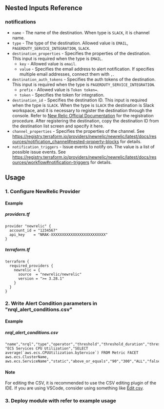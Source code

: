 ## Nested Inputs Reference
### notifications
- `name` - The name of the destination. When type is `SLACK`, it is channel name.
- `type` - The type of the destination. Allowed value is `EMAIL`, `PAGERDUTY_SERVICE_INTEGRATION`, `SLACK`.
- `destination_properties` - Specifies the properties of the destination. This input is required when the type is `EMAIL`.
  - `key` - Allowed value is `email`.
  - `value` - Specifies the email address to alert notification. If specifies multiple email addresses, connect them with `,`.
- `destination_auth_tokens` - Specifies the auth tokens of the destination. This input is required when the type is `PAGERDUTY_SERVICE_INTEGRATION`.
  - `prefix` - Allowed value is `Token token=`.
  - `token` - Specifies the token for integration.
- `destination_id` - Specifies the destination ID. This input is required when the type is `SLACK`. When the type is `SLACK` the destination is Slack workspace, and it is necessary to register the destination through the console. Refer to [New Relic Official Documentation](https://docs.newrelic.com/jp/docs/alerts-applied-intelligence/notifications/notification-integrations/#slack) for the registration procedure. After registering the destination, copy the destination ID from the destination list screen and specify it here.
- `channel_properties` - Specifies the properties of the channel. See https://registry.terraform.io/providers/newrelic/newrelic/latest/docs/resources/notification_channel#nested-property-blocks for details.
- `notification_triggers` - Issue events to notify on. The value is a list of possible issue events. See https://registry.terraform.io/providers/newrelic/newrelic/latest/docs/resources/workflow#notification-triggers for details.

## Usage
### 1. Configure NewRelic Provider
#### Example
##### providers.tf
```hcl
provider "newrelic" {
  account_id = "1234567"
  api_key    = "NRAK-XXXXXXXXXXXXXXXXXXXXXXXXX"
}
```
##### terraform.tf
```hcl
terraform {
  required_providers {
    newrelic = {
      source  = "newrelic/newrelic"
      version = ">= 3.28.1"
    }
  }
}
```

### 2. Write Alert Condition parameters in "nrql_alert_conditions.csv"
#### Example
##### nrql_alert_conditions.csv
```csv
"name","nrql","type","operator","threshold","threshold_duration","threshold_occurrences","expiration_duration","close_violations_on_expiration","open_violation_on_expiration","aggregation_window","aggregation_method","aggregation_delay","aggregation_timer","fill_option","description","violation_time_limit_seconds","enabled"
"ECS Services CPU Utilization","SELECT average(`aws.ecs.CPUUtilization.byService`) FROM Metric FACET aws.ecs.ClusterName, aws.ecs.ServiceName","static","above_or_equals","90","300","ALL","false","false","false","60","EVENT_TIMER","120","60","None",,"2592000","true"
```
#### Note
For editing the CSV, it is recommended to use the CSV editing plugin of the IDE. If you are using VSCode, consider using something like [Edit csv](https://marketplace.visualstudio.com/items?itemName=janisdd.vscode-edit-csv).

### 3. Deploy module with refer to example usage